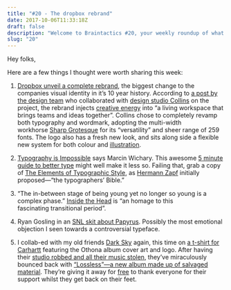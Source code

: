```yaml
---
title: "#20 - The dropbox rebrand"
date: 2017-10-06T11:33:18Z
draft: false
description: "Welcome to Braintactics #20, your weekly roundup of what’s happening in design, code and typography."
slug: "20"
---
```


Hey folks,

Here are a few things I thought were worth sharing this week:

1. [Dropbox unveil a complete rebrand](https://www.dropbox.com/), the biggest change to the companies visual identity in it’s 10 year history. According to [a post by the design team](https://dropbox.design/) who collaborated with [design studio Collins](https://www.wearecollins.com/work/dropbox/) on the project, the rebrand injects [creative energy](https://blogs.dropbox.com/dropbox/2017/10/creative-energy-keep-it-flowing/) into “a living workspace that brings teams and ideas together”. Collins chose to completely revamp both typography and wordmark, adopting the multi-width workhorse [Sharp Grotesque](https://sharptype.co/typefaces/sharp-grotesk/) for its “versatility” and sheer range of 259 fonts. The logo also has a fresh new look, and sits along side a flexible new system for both colour and [illustration](https://www.dropbox.com/about).
2. [Typography is Impossible](https://medium.engineering/typography-is-impossible-5872b0c7f891) says Marcin Wichary. This awesome [5 minute guide to better type](http://pierrickcalvez.com/journal/a-five-minutes-guide-to-better-typography) might well make it less so. Failing that, grab a copy of [The Elements of Typographic Style](https://www.amazon.co.uk/Elements-Typographic-Style-Robert-Bringhurst/dp/0881792063), as [Hermann Zapf](https://en.wikipedia.org/wiki/Hermann_Zapf) initially proposed—“the typographers’ Bible.”
3. “The in-between stage of being young yet no longer so young is a complex phase.” [Inside the Head](https://insidethehead.co/chapters#age) is “an homage to this fascinating transitional period”.

4. Ryan Gosling in an [SNL skit about Papyrus](https://el2.convertkit-mail2.com/c/gkuk69n5ku5hlxrn7/zvtghn/aHR0cHM6Ly93d3cueW91dHViZS5jb20vd2F0Y2g_dj1qVmhsSk5Kb3BPUQ==). Possibly the most emotional objection I seen towards a controversial typeface.
5. I collab-ed with my old friends [Dark Sky](https://www.residentadvisor.net/dj/darksky) again, this time on [a t-shirt for Carhartt](https://www.monkeytownrecords.com/products/view/413/dark-sky-othona-t-shirt) featuring the Othona album cover art and logo. After having their [studio robbed and all their music stolen](https://www.facebook.com/darkskyuk/posts/1728474270498855), they’ve miraculously bounced back with [“Lossless”—a new album made up of salvaged material](https://open.spotify.com/album/4BSZVMidtxIz2zkjAKfkT9). They’re giving it away for [free](https://dark-sky.bandcamp.com/) to thank everyone for their support whilst they get back on their feet.
